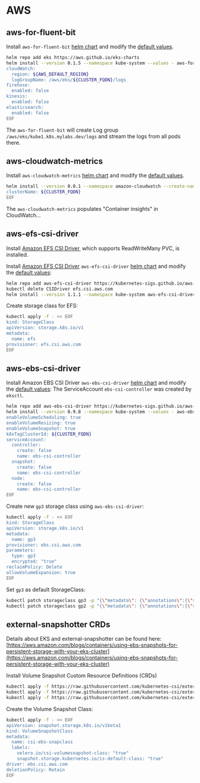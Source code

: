 # AWS

## aws-for-fluent-bit

Install `aws-for-fluent-bit`
[helm chart](https://artifacthub.io/packages/helm/aws/aws-for-fluent-bit)
and modify the
[default values](https://github.com/aws/eks-charts/blob/master/stable/aws-for-fluent-bit/values.yaml).

```bash
helm repo add eks https://aws.github.io/eks-charts
helm install --version 0.1.5 --namespace kube-system --values - aws-for-fluent-bit eks/aws-for-fluent-bit << EOF
cloudWatch:
  region: ${AWS_DEFAULT_REGION}
  logGroupName: /aws/eks/${CLUSTER_FQDN}/logs
firehose:
  enabled: false
kinesis:
  enabled: false
elasticsearch:
  enabled: false
EOF
```

The `aws-for-fluent-bit` will create Log group `/aws/eks/kube1.k8s.mylabs.dev/logs`
and stream the logs from all pods there.

## aws-cloudwatch-metrics

Install `aws-cloudwatch-metrics`
[helm chart](https://artifacthub.io/packages/helm/aws/aws-cloudwatch-metrics)
and modify the
[default values](https://github.com/aws/eks-charts/blob/master/stable/aws-cloudwatch-metrics/values.yaml).

```bash
helm install --version 0.0.1 --namespace amazon-cloudwatch --create-namespace --values - aws-cloudwatch-metrics eks/aws-cloudwatch-metrics << EOF
clusterName: ${CLUSTER_FQDN}
EOF
```

The `aws-cloudwatch-metrics` populates "Container insights" in CloudWatch...

## aws-efs-csi-driver

Install [Amazon EFS CSI Driver](https://github.com/kubernetes-sigs/aws-efs-csi-driver),
which supports ReadWriteMany PVC, is installed.

Install [Amazon EFS CSI Driver](https://github.com/kubernetes-sigs/aws-efs-csi-driver)
`aws-efs-csi-driver`
[helm chart](https://github.com/kubernetes-sigs/aws-efs-csi-driver/tree/master/charts/aws-efs-csi-driver)
and modify the
[default values](https://github.com/kubernetes-sigs/aws-efs-csi-driver/blob/master/charts/aws-efs-csi-driver/values.yaml):

```bash
helm repo add aws-efs-csi-driver https://kubernetes-sigs.github.io/aws-efs-csi-driver/
kubectl delete CSIDriver efs.csi.aws.com
helm install --version 1.1.1 --namespace kube-system aws-efs-csi-driver aws-efs-csi-driver/aws-efs-csi-driver
```

Create storage class for EFS:

```bash
kubectl apply -f - << EOF
kind: StorageClass
apiVersion: storage.k8s.io/v1
metadata:
  name: efs
provisioner: efs.csi.aws.com
EOF
```

## aws-ebs-csi-driver

Install Amazon EBS CSI Driver `aws-ebs-csi-driver`
[helm chart](https://github.com/kubernetes-sigs/aws-ebs-csi-driver/tree/master/charts/aws-ebs-csi-driver)
and modify the
[default values](https://github.com/kubernetes-sigs/aws-ebs-csi-driver/blob/master/charts/aws-ebs-csi-driver/values.yaml):
The ServiceAccount `ebs-csi-controller` was created by `eksctl`.

```bash
helm repo add aws-ebs-csi-driver https://kubernetes-sigs.github.io/aws-ebs-csi-driver
helm install --version 0.9.8 --namespace kube-system --values - aws-ebs-csi-driver aws-ebs-csi-driver/aws-ebs-csi-driver << EOF
enableVolumeScheduling: true
enableVolumeResizing: true
enableVolumeSnapshot: true
k8sTagClusterId: ${CLUSTER_FQDN}
serviceAccount:
  controller:
    create: false
    name: ebs-csi-controller
  snapshot:
    create: false
    name: ebs-csi-controller
  node:
    create: false
    name: ebs-csi-controller
EOF
```

Create new `gp3` storage class using `aws-ebs-csi-driver`:

```bash
kubectl apply -f - << EOF
kind: StorageClass
apiVersion: storage.k8s.io/v1
metadata:
  name: gp3
provisioner: ebs.csi.aws.com
parameters:
  type: gp3
  encrypted: "true"
reclaimPolicy: Delete
allowVolumeExpansion: true
EOF
```

Set `gp3` as default StorageClass:

```bash
kubectl patch storageclass gp3 -p "{\"metadata\": {\"annotations\":{\"storageclass.kubernetes.io/is-default-class\":\"true\"}}}"
kubectl patch storageclass gp2 -p "{\"metadata\": {\"annotations\":{\"storageclass.kubernetes.io/is-default-class\":\"false\"}}}"
```

## external-snapshotter CRDs

Details about EKS and external-snapshotter can be found here: [https://aws.amazon.com/blogs/containers/using-ebs-snapshots-for-persistent-storage-with-your-eks-cluster](https://aws.amazon.com/blogs/containers/using-ebs-snapshots-for-persistent-storage-with-your-eks-cluster)

Install  Volume Snapshot Custom Resource Definitions (CRDs)

```bash
kubectl apply -f https://raw.githubusercontent.com/kubernetes-csi/external-snapshotter/master/client/config/crd/snapshot.storage.k8s.io_volumesnapshotclasses.yaml
kubectl apply -f https://raw.githubusercontent.com/kubernetes-csi/external-snapshotter/master/client/config/crd/snapshot.storage.k8s.io_volumesnapshotcontents.yaml
kubectl apply -f https://raw.githubusercontent.com/kubernetes-csi/external-snapshotter/master/client/config/crd/snapshot.storage.k8s.io_volumesnapshots.yaml
```

Create the Volume Snapshot Class:

```bash
kubectl apply -f - << EOF
apiVersion: snapshot.storage.k8s.io/v1beta1
kind: VolumeSnapshotClass
metadata:
  name: csi-ebs-snapclass
  labels:
    velero.io/csi-volumesnapshot-class: "true"
    snapshot.storage.kubernetes.io/is-default-class: "true"
driver: ebs.csi.aws.com
deletionPolicy: Retain
EOF
```
